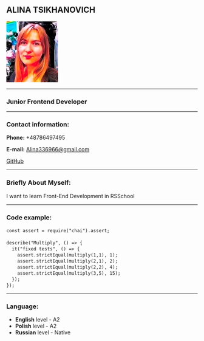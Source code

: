 ## ALINA TSIKHANOVICH
![Alt-photo](IMG_2487.JPG)

*****
### Junior Frontend Developer
******
### Contact information:
**Phone:** +48786497495

**E-mail:** Alina336966@gmail.com

[GitHub][def]

[def]: https://github.com/AlinaTsikhanovich"GitHub"
******
### Briefly About Myself:
I want to learn Front-End Development in RSSchool
*****
### Code example:
```
const assert = require("chai").assert;

describe("Multiply", () => {
  it("fixed tests", () => {
    assert.strictEqual(multiply(1,1), 1);
    assert.strictEqual(multiply(2,1), 2);
    assert.strictEqual(multiply(2,2), 4);
    assert.strictEqual(multiply(3,5), 15);   
  });
});
```
******
### Language: 
* **English** level - A2
* **Polish** level - A2
* **Russian** level - Native 
